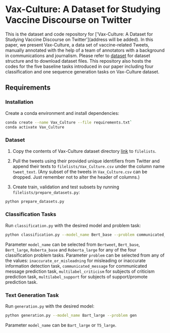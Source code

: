 # Vax-Culture: A Dataset for Studying Vaccine Discourse on Twitter
This is the dataset and code repository for ['Vax-Culture: A Dataset for Studying Vaccine Discourse on Twitter'](address will be added). In this paper, we present Vax-Culture, a data set of vaccine-related Tweets, manually annotated with the help of a team of annotators with a background in communications and journalism. Please refer to [dataset](https://github.com/mrzarei5/Vax-Culture/dataset) for dataset structure and to download dataset files. This repository also hosts the codes for the five baseline tasks introduced in our paper including four classification and one sequence generation tasks on Vax-Culture dataset.

## Requirements
### Installation
Create a conda environment and install dependencies:
```bash
conda create --name Vax_Culture --file requirements.txt`
conda activate Vax_Culture
```

### Dataset
1. Copy the contents of Vax-Culture dataset directory [link]('https://github.com/mrzarei5/Vax-Culture/dataset') to `filelists`. 

2. Pull the tweets using their provided unique identifiers from Twitter and append their texts to `filelists/Vax_Culture.csv` under the column name `tweet_text`. (Any subset of the tweets in `Vax_Culture.csv` can be dropped. Just remember not to alter the header of columns.)

3. Create train, validation and test subsets by running `filelists/prepare_datasets.py`:
```bash
python prepare_datasets.py
```

### Classification Tasks
Run `classification.py` with the desired model and problem task:
```bash
python classification.py --model_name Bert_base --problem communicated_message
```
Parameter `model_name` can be selected from `Bertweet`, `Bert_base`, `Bert_large`, `Roberta_base` and `Roberta_large` for any of the four classification problem tasks.
Parameter `problem` can be selected from any of the values: `inaccurate_or_misleadning` for misleading or inaccurate information detection task, `communicated_message` for communicated message prediction task, `multilabel_criticism` for subjects of criticism prediction task, `multilabel_support` for subjects of support/promote prediction task.

### Text Generation Task
Run `generation.py` with the desired model:
```bash
python generation.py --model_name Bart_large --problem gen
```
Parameter `model_name` can be `Bart_large` or `T5_large`.







